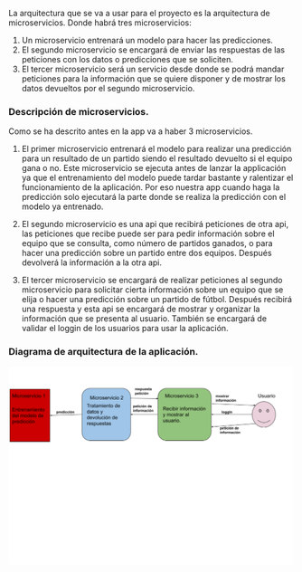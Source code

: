 La arquitectura que se va a usar para el proyecto es la arquitectura de microservicios. Donde habrá tres microservicios:

1. Un microservicio entrenará un modelo para hacer las predicciones.
2. El segundo microservicio se encargará de enviar las respuestas de las peticiones con los datos o predicciones que se soliciten.
3. El tercer microservicio será un servicio desde donde se podrá mandar peticiones para la información que se quiere disponer y de mostrar los datos devueltos por el segundo microservicio.

### Descripción de microservicios.

Como se ha descrito antes en la app va a haber 3 microservicios.

1. El primer microservicio entrenará el modelo para realizar una predicción para un resultado de un partido siendo el resultado devuelto si el equipo gana o no. Este microservicio se ejecuta antes de lanzar la applicación ya que el entrenamiento del modelo puede tardar bastante y ralentizar el funcionamiento de la aplicación. Por eso nuestra app cuando haga la predicción solo ejecutará la parte donde se realiza la predicción con el modelo ya entrenado.

2. El segundo microservicio es una api que recibirá peticiones de otra api, las peticiones que recibe puede ser para pedir información sobre el equipo que se consulta, como número de partidos ganados, o para hacer una predicción sobre un partido entre dos equipos. Después devolverá la información a la otra api.

3. El tercer microservicio se encargará de realizar peticiones al segundo microservicio para solicitar cierta información sobre un equipo que se elija o hacer una predicción sobre un partido de fútbol. Después recibirá una respuesta y esta api se encargará de mostrar y organizar la información que se presenta al usuario. También se encargará de validar el loggin de los usuarios para usar la aplicación.

### Diagrama de arquitectura de la aplicación.

![](https://github.com/CharlySM/ProyectoCC/blob/master/doc/img/diagrama.PNG)
